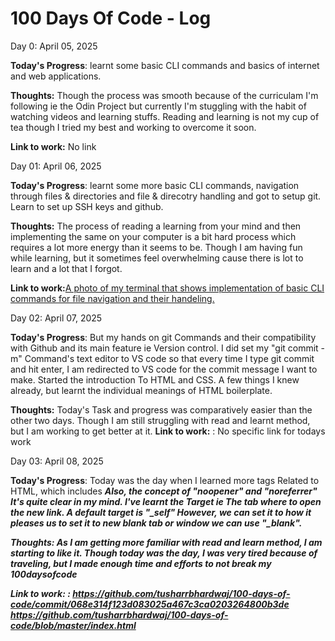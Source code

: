 # 100 Days Of Code - Log

Day 0: April 05, 2025

**Today's Progress**: learnt some basic CLI commands and basics of internet and web applications.

**Thoughts:** Though the process was smooth because of the curriculam I'm following ie the Odin Project but currently I'm stuggling with the habit of watching videos and learning stuffs. Reading and learning is not my cup of tea though I tried my best and working to overcome it soon.

**Link to work:** No link

Day 01: April 06, 2025

**Today's Progress**: learnt some more basic CLI commands, navigation through files & directories and file & direcotry handling and got to setup git. Learn to set up SSH keys and github.

**Thoughts:** The process of reading a learning from your mind and then implementing the same on your computer is a bit hard process which requires a lot more energy than it seems to be. Though I am having fun while learning, but it sometimes feel overwhelming cause there is lot to learn and a lot that I forgot. 

**Link to work:**[A photo of my terminal that shows implementation of basic CLI commands for file navigation and their handeling.](https://drive.google.com/file/d/1CZ5OX9HvJUvYTp4GYCUZz_61DTZP5spq/view?usp=sharing)

Day 02: April 07, 2025

**Today's Progress**: But my hands on git Commands and their compatibility with Github and its main feature ie Version control. I did set my "git commit -m" Command's text editor to VS code so that every time I type git commit and hit enter, I am redirected to VS code for the commit message I want to make. Started the introduction To HTML and CSS. A few things I knew already, but learnt the individual meanings of HTML boilerplate.

**Thoughts:**  Today's Task and progress was comparatively easier than the other two days. Though I am still struggling with read and learnt method, but I am working to get better at it.
**Link to work:** : No specific link for todays work

Day 03: April 08, 2025

**Today's Progress**: Today was the day when I learned more tags Related to HTML, which includes
<strong> <em> <a> Also, the concept of "noopener" and "noreferrer" It's quite clear in my mind. I've learnt the Target ie The tab where to open the new link. A default target is "_self" However, we can set it to how it pleases us to set it to new blank tab or window we can use "_blank".

**Thoughts:**  As I am getting more familiar with read and learn method, I am starting to like it. Though today was the day, I was very tired because of traveling, but I made enough time and efforts to not break my 100daysofcode

**Link to work:** : https://github.com/tusharrbhardwaj/100-days-of-code/commit/068e314f123d083025a467c3ca0203264800b3de
https://github.com/tusharrbhardwaj/100-days-of-code/blob/master/index.html
